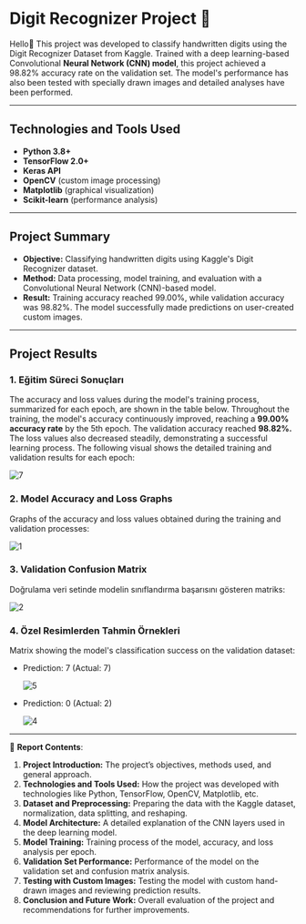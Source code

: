 # Digit Recognizer Project 🎯

Hello👋 This project was developed to classify handwritten digits using the Digit Recognizer Dataset from Kaggle. Trained with a deep learning-based Convolutional **Neural Network (CNN) model**, this project achieved a 98.82% accuracy rate on the validation set. The model's performance has also been tested with specially drawn images and detailed analyses have been performed.

---

## Technologies and Tools Used
- **Python 3.8+**
- **TensorFlow 2.0+**
- **Keras API**
- **OpenCV** (custom image processing)
- **Matplotlib** (graphical visualization)
- **Scikit-learn** (performance analysis)
  
---

## Project Summary

- **Objective:** Classifying handwritten digits using Kaggle's Digit Recognizer dataset.
- **Method:** Data processing, model training, and evaluation with a Convolutional Neural Network (CNN)-based model.
- **Result:** Training accuracy reached 99.00%, while validation accuracy was 98.82%. The model successfully made predictions on user-created custom images.

---

## Project Results

### 1. Eğitim Süreci Sonuçları
The accuracy and loss values during the model's training process, summarized for each epoch, are shown in the table below. Throughout the training, the model's accuracy continuously improved, reaching a **99.00% accuracy rate** by the 5th epoch. The validation accuracy reached **98.82%.** The loss values also decreased steadily, demonstrating a successful learning process. The following visual shows the detailed training and validation results for each epoch:

![7](https://github.com/user-attachments/assets/4cbe210a-de84-4f37-9585-a908f1a1edbb)

### 2. Model Accuracy and Loss Graphs
Graphs of the accuracy and loss values obtained during the training and validation processes:  

![1](https://github.com/user-attachments/assets/016a8478-57c0-4a66-896a-90dbabeccf2d)

### 3. Validation Confusion Matrix
Doğrulama veri setinde modelin sınıflandırma başarısını gösteren matriks:

![2](https://github.com/user-attachments/assets/e0359142-8ef9-439b-a4e2-3e8a4bb37e5c)

### 4. Özel Resimlerden Tahmin Örnekleri
Matrix showing the model's classification success on the validation dataset:
- Prediction: 7 (Actual: 7)

  ![5](https://github.com/user-attachments/assets/e157f360-e0fe-423b-9dcc-406535a40ab5)

- Prediction: 0 (Actual: 2)
  
  ![4](https://github.com/user-attachments/assets/6d364096-4893-4aa0-b307-54fc12cd9e4c)
  
---

📂 **Report Contents**:
1. **Project Introduction:** The project’s objectives, methods used, and general approach.
2. **Technologies and Tools Used:** How the project was developed with technologies like Python, TensorFlow, OpenCV, Matplotlib, etc.
3. **Dataset and Preprocessing:** Preparing the data with the Kaggle dataset, normalization, data splitting, and reshaping.
4. **Model Architecture:** A detailed explanation of the CNN layers used in the deep learning model.
5. **Model Training:** Training process of the model, accuracy, and loss analysis per epoch.
6. **Validation Set Performance:** Performance of the model on the validation set and confusion matrix analysis.
7. **Testing with Custom Images:** Testing the model with custom hand-drawn images and reviewing prediction results.
8. **Conclusion and Future Work:** Overall evaluation of the project and recommendations for further improvements.
